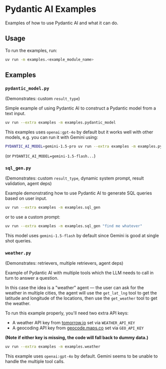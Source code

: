 # Pydantic AI Examples

Examples of how to use Pydantic AI and what it can do.

## Usage

To run the examples, run:

```bash
uv run -m examples.<example_module_name>
```

## Examples

### `pydantic_model.py`

(Demonstrates: custom `result_type`)

Simple example of using Pydantic AI to construct a Pydantic model from a text input.

```bash
uv run --extra examples -m examples.pydantic_model
```

This examples uses `openai:gpt-4o` by default but it works well with other models, e.g. you can run it
with Gemini using:

```bash
PYDANTIC_AI_MODEL=gemini-1.5-pro uv run --extra examples -m examples.pydantic_model
```

(or `PYDANTIC_AI_MODEL=gemini-1.5-flash...`)

### `sql_gen.py`

(Demonstrates: custom `result_type`, dynamic system prompt, result validation, agent deps)

Example demonstrating how to use Pydantic AI to generate SQL queries based on user input.

```bash
uv run --extra examples -m examples.sql_gen
```

or to use a custom prompt:

```bash
uv run --extra examples -m examples.sql_gen "find me whatever"
```

This model uses `gemini-1.5-flash` by default since Gemini is good at single shot queries.

### `weather.py`

(Demonstrates: retrievers, multiple retrievers, agent deps)

Example of Pydantic AI with multiple tools which the LLM needs to call in turn to answer a question.

In this case the idea is a "weather" agent — the user can ask for the weather in multiple cities,
the agent will use the `get_lat_lng` tool to get the latitude and longitude of the locations, then use
the `get_weather` tool to get the weather.

To run this example properly, you'll need two extra API keys:
* A weather API key from [tomorrow.io](https://www.tomorrow.io/weather-api/) set via `WEATHER_API_KEY`
* A geocoding API key from [geocode.maps.co](https://geocode.maps.co/) set via `GEO_API_KEY`

**(Note if either key is missing, the code will fall back to dummy data.)**

```bash
uv run --extra examples -m examples.weather
```

This example uses `openai:gpt-4o` by default. Gemini seems to be unable to handle the multiple tool
calls.
